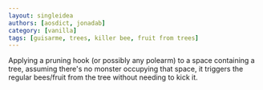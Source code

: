 ```yaml
---
layout: singleidea
authors: [aosdict, jonadab]
category: [vanilla]
tags: [guisarme, trees, killer bee, fruit from trees]
---
```

Applying a pruning hook (or possibly any polearm) to a space containing a tree, assuming there's no monster occupying that space, it triggers the regular bees/fruit from the tree without needing to kick it.
